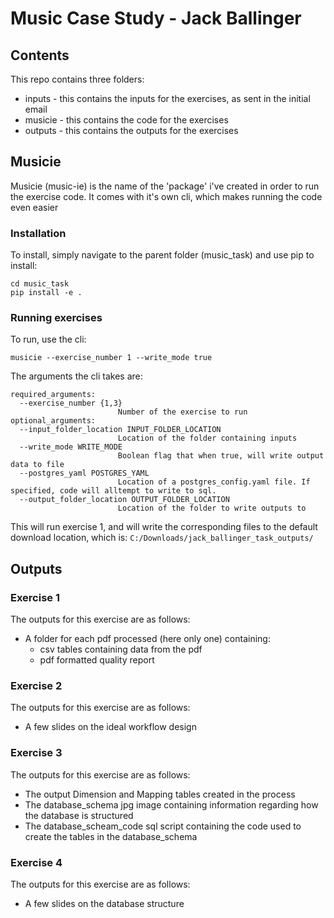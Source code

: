 # Music Case Study - Jack Ballinger

## Contents
This repo contains three folders:
- inputs - this contains the inputs for the exercises, as sent in the initial email
- musicie - this contains the code for the exercises
- outputs - this contains the outputs for the exercises

## Musicie
Musicie (music-ie) is the name of the 'package' i've created in order to run the exercise code.
It comes with it's own cli, which makes running the code even easier

### Installation
To install, simply navigate to the parent folder (music_task) and use pip to install:
```
cd music_task
pip install -e .
```

### Running exercises
To run, use the cli:
```
musicie --exercise_number 1 --write_mode true
```

The arguments the cli takes are:
```
required_arguments: 
  --exercise_number {1,3}
                        Number of the exercise to run
optional_arguments:
  --input_folder_location INPUT_FOLDER_LOCATION
                        Location of the folder containing inputs
  --write_mode WRITE_MODE
                        Boolean flag that when true, will write output data to file
  --postgres_yaml POSTGRES_YAML
                        Location of a postgres_config.yaml file. If specified, code will alltempt to write to sql.
  --output_folder_location OUTPUT_FOLDER_LOCATION
                        Location of the folder to write outputs to
```

This will run exercise 1, and will write the corresponding files to the default download location, which is:
```C:/Downloads/jack_ballinger_task_outputs/```

## Outputs
### Exercise 1
The outputs for this exercise are as follows:
- A folder for each pdf processed (here only one) containing:
    - csv tables containing data from the pdf
    - pdf formatted quality report

### Exercise 2
The outputs for this exercise are as follows:
- A few slides on the ideal workflow design

### Exercise 3
The outputs for this exercise are as follows:
- The output Dimension and Mapping tables created in the process
- The database_schema jpg image containing information regarding how the database is structured
- The database_scheam_code sql script containing the code used to create the tables in the database_schema

### Exercise 4
The outputs for this exercise are as follows:
- A few slides on the database structure